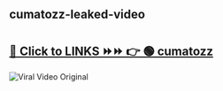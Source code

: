 
 ## cumatozz-leaked-video 

# <h2><a href="https://clipsfans.com/cumatozz&ref=git">🔗 Click to LINKS ⏩⏩ 👉 🟢 cumatozz </a></h2>

<a href="https://clipsfans.com/cumatozz&ref=git" rel="nofollow" data-target="animated-image.originalLink"><img src="https://i.ibb.co.com/xMMVF88/686577567.gif" alt="Viral Video Original" style="max-width: 100%; display: inline-block;" data-target="animated-image.originalImage"></a>
